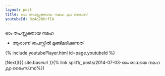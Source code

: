 ```yaml
---
layout: post
title: ഓം തപസ്സക്തായ നമഹ ൧൧ ടൈംസ്
youtubeId: 8z4o28UrfI4
---
```

 
 
 ഓം തപസ്സക്തായ നമഹ 
 
 -  ആരാണ് തപസ്സിൽ മുങ്ങിമരിക്കുന്നത് 
 
  
 
  
 
 
 
 
 
 


{% include youtubePlayer.html id=page.youtubeId %}
 
[Next]({{ site.baseurl }}{% link  split1/_posts/2014-07-03-ഓം രാധയെ നമഹ ൧൧ ടൈംസ്.md%})
 

